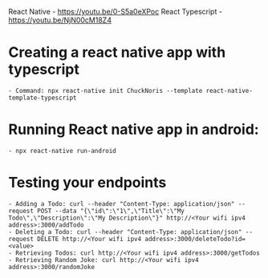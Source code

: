 React Native - https://youtu.be/0-S5a0eXPoc
React Typescript - https://youtu.be/NjN00cM18Z4


# Creating a react native app with typescript
    - Command: npx react-native init ChuckNoris --template react-native-template-typescript

# Running React native app in android:
    - npx react-native run-android

# Testing your endpoints
    - Adding a Todo: curl --header "Content-Type: application/json" --request POST --data "{\"id\":\"1\",\"Title\":\"My Todo\",\"Description\":\"My Description\"}" http://<Your wifi ipv4 address>:3000/addTodo
    - Deleting a Todo: curl --header "Content-Type: application/json" --request DELETE http://<Your wifi ipv4 address>:3000/deleteTodo?id=<value>
    - Retrieving Todos: curl http://<Your wifi ipv4 address>:3000/getTodos
    - Retrieving Random Joke: curl http://<Your wifi ipv4 address>:3000/randomJoke
